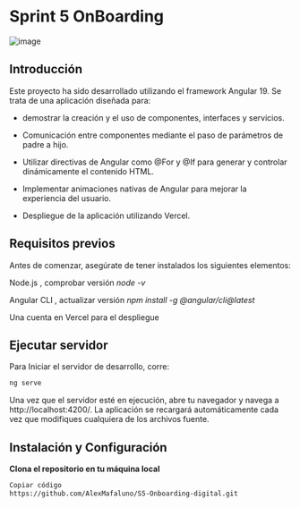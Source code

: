 # Sprint 5 OnBoarding

![image](https://github.com/user-attachments/assets/8a580676-54bf-4fd0-9826-026f0cb39d45)


## Introducción

Este proyecto ha sido desarrollado utilizando el framework Angular 19. Se trata de una aplicación diseñada para:

- demostrar la creación y el uso de componentes, interfaces y servicios.
  
- Comunicación entre componentes mediante el paso de parámetros de padre a hijo.
  
- Utilizar directivas de Angular como @For y @If para generar y controlar dinámicamente el contenido HTML.
  
- Implementar animaciones nativas de Angular para mejorar la experiencia del usuario.
  
- Despliegue de la aplicación utilizando Vercel.

## Requisitos previos 

Antes de comenzar, asegúrate de tener instalados los siguientes elementos:

Node.js , comprobar versión *node -v*

Angular CLI , actualizar versión   *npm install -g @angular/cli@latest*

Una cuenta en Vercel para el despliegue


## Ejecutar servidor

Para Iniciar el servidor de desarrollo, corre:

```bash
ng serve
```

Una vez que el servidor esté en ejecución, abre tu navegador y navega a http://localhost:4200/. La aplicación se recargará automáticamente cada vez que modifiques cualquiera de los archivos fuente.

## Instalación y Configuración

**Clona el repositorio en tu máquina local**

```bash
Copiar código
https://github.com/AlexMafaluno/S5-Onboarding-digital.git


